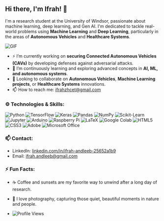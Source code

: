 ## Hi there, I'm Ifrah! 👋

I'm a research student at the University of Windsor, passionate about machine learning, deep learning, and Gen AI. I'm dedicated to tackle real-world problems using **Machine Learning** and **Deep Learning**, particularly in the areas of **Autonomous Vehicles** and **Healthcare Systems**.

<!--
- 🔭 I’m currently working on ...
- 🌱 I’m currently learning ...
- 👯 I’m looking to collaborate on ...
- 🤔 I’m looking for help with ...
- 💬 Ask me about ...
- 📫 How to reach me: ...
- 😄 Pronouns: ...
- ⚡ Fun fact: ...
-->

![GIF](https://github.com/your-username/your-repository/blob/main/your-gif.gif)

- ⚡ I’m currently working on **securing Connected Autonomous Vehicles (CAVs)** by developing defenses against adversarial attacks.
- 🌱 I’m continuously learning and exploring advanced concepts in **AI, ML, and autonomous systems**.
- 💬 Looking to collaborate on **Autonomous Vehicles**, **Machine Learning projects**, or **Healthcare Systems** innovations.
- 📫 How to reach me: [ifrahzhcet@gmail.com](mailto:ifrahzhcet@gmail.com)

### ⚙️ Technologies & Skills:
![Python](https://img.shields.io/badge/-Python-blue?style=flat&logo=python)
![TensorFlow](https://img.shields.io/badge/-TensorFlow-orange?style=flat&logo=tensorflow)
![Keras](https://img.shields.io/badge/-Keras-red?style=flat&logo=keras)
![Pandas](https://img.shields.io/badge/-Pandas-lightblue?style=flat&logo=pandas)
![NumPy](https://img.shields.io/badge/-NumPy-blue?style=flat&logo=numpy)
![Scikit-Learn](https://img.shields.io/badge/-Scikit--Learn-orange?style=flat&logo=scikit-learn)
![Jupyter](https://img.shields.io/badge/-Jupyter-orange?style=flat&logo=jupyter)
![Arduino](https://img.shields.io/badge/-Arduino-blue?style=flat&logo=arduino)
![Raspberry Pi](https://img.shields.io/badge/-Raspberry%20Pi-red?style=flat&logo=raspberry-pi)
![LaTeX](https://img.shields.io/badge/-LaTeX-lightblue?style=flat&logo=latex)
![Google Colab](https://img.shields.io/badge/-Colab-yellow?style=flat&logo=googlecolab)
![HTML5](https://img.shields.io/badge/-HTML5-orange?style=flat&logo=html5)
![CSS3](https://img.shields.io/badge/-CSS3-blue?style=flat&logo=css3)
![Adobe](https://img.shields.io/badge/-Adobe-ff0000?style=flat&logo=adobe)
![Microsoft Office](https://img.shields.io/badge/-Microsoft%20Office-orange?style=flat&logo=microsoft-office)

### 📫 Contact:
- LinkedIn: [linkedin.com/in/ifrah-andleeb-25652a1b9](https://www.linkedin.com/in/ifrah-andleeb-25652a1b9/)
- Email: [ifrah.andleeb@gmail.com](mailto:ifrah.andleeb@gmail.com)

### ⚡ Fun Facts:
- ☕ Coffee and sunsets are my favorite way to unwind after a long day of research.
- 📸 I love photography, capturing those quiet, beautiful moments in nature and people.

- ![Profile Views](https://komarev.com/ghpvc/?username=Ifrahaha)




